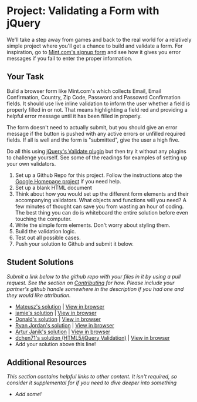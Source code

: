 # Project: Validating a Form with jQuery

We'll take a step away from games and back to the real world for a relatively simple project where you'll get a chance to build and validate a form.  For inspiration, go to [Mint.com's signup form](https://wwws.mint.com/login.event?task=S) and see how it gives you error messages if you fail to enter the proper information.

## Your Task

Build a browser form like Mint.com's which collects Email, Email Confirmation, Country, Zip Code, Password and Passowrd Confirmation fields.  It should use live inline validation to inform the user whether a field is properly filled in or not.  That means highlighting a field red and providing a helpful error message until it has been filled in properly.  

The form doesn't need to actually submit, but you should give an error message if the button is pushed with any active errors or unfilled required fields.  If all is well and the form is "submitted", give the user a high five.  

Do all this using [jQuery's Validate plugin](http://jqueryvalidation.org/) but then try it without any plugins to challenge yourself.  See some of the readings for examples of setting up your own validators.

1. Set up a Github Repo for this project.  Follow the instructions atop the [Google Homepage project](/web-development-101/html-css) if you need help.
1. Set up a blank HTML document
1. Think about how you would set up the different form elements and their accompanying validators.  What objects and functions will you need? A few minutes of thought can save you from wasting an hour of coding.  The best thing you can do is whiteboard the entire solution before even touching the computer.
2. Write the simple form elements.  Don't worry about styling them.
3. Build the validation logic.
4. Test out all possible cases.
5. Push your solution to Github and submit it below.


## Student Solutions

*Submit a link below to the github repo with your files in it by using a pull request.  See the section on [Contributing](http://github.com/TheOdinProject/curriculum/blob/master/contributing.md) for how.  Please include your partner's github handle somewhere in the description if you had one and they would like attribution.*

* [Mateusz's solution](https://github.com/Emnalyeriar/learning_projects/tree/master/the%20odin%20projects/form%20validation) | [View in browser](http://htmlpreview.github.io/?https://github.com/Emnalyeriar/learning_projects/blob/master/the%20odin%20projects/form%20validation/index.html)
* [jamie's solution](https://github.com/Jberczel/odin-javascript/tree/master/jquery-form) | [View in browser](http://jsfiddle.net/Jberczel/5dAd3/)
* [Donald's solution](https://github.com/donaldali/odin-js-jquery/tree/master/form_validation) | [View in browser](http://htmlpreview.github.io/?https://github.com/donaldali/odin-js-jquery/blob/master/form_validation/index.html "Form Validation")
* [Ryan Jordan's solution](https://github.com/krjordan/HTML-forms) | [View in browser](http://htmlpreview.github.io/?https://github.com/krjordan/HTML-forms/blob/master/index.html)
* [Artur Janik's solution](https://github.com/ArturJanik/TOPJS/tree/master/Project7) | [View in browser](https://rawgit.com/ArturJanik/TOPJS/master/Project7/index.html)
* [dchen71's solution (HTML5/jQuery Validation)](https://github.com/dchen71/odin-form_validations) | [View in browser](http://rawgit.com/dchen71/odin-form_validations/master/Index.html)
* Add your solution above this line!


## Additional Resources

*This section contains helpful links to other content. It isn't required, so consider it supplemental for if you need to dive deeper into something*

* *Add some!*
